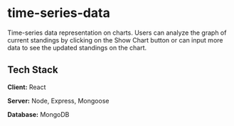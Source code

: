 # time-series-data

Time-series data representation on charts.
Users can analyze the graph of current standings by clicking on the Show Chart button or can input more data to see the updated standings on the chart.


## Tech Stack

**Client:** React

**Server:** Node, Express, Mongoose

**Database:** MongoDB



